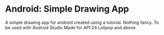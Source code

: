 # Android: Simple Drawing App
 A simple drawing app for android created using a tutorial. Nothing fancy.
To be used with Android Studio
Made for API:24 Lolipop and above
